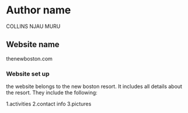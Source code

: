 # Author name
COLLINS NJAU MURU
## Website name
thenewboston.com
### Website set up
the website belongs to the new boston resort. It includes all details
about the resort. They include the following:

1.activities
2.contact info
3.pictures

